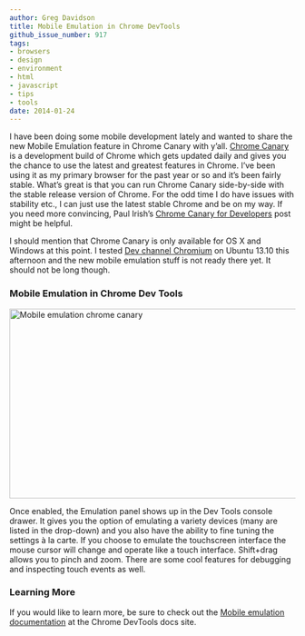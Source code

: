 ```yaml
---
author: Greg Davidson
title: Mobile Emulation in Chrome DevTools
github_issue_number: 917
tags:
- browsers
- design
- environment
- html
- javascript
- tips
- tools
date: 2014-01-24
---
```




I have been doing some mobile development lately and wanted to share the new Mobile Emulation feature in Chrome Canary with y’all. [Chrome Canary](https://www.google.ca/intl/en/chrome/browser/canary.html) is a development build of Chrome which gets updated daily and gives you the chance to use the latest and greatest features in Chrome. I’ve been using it as my primary browser for the past year or so and it’s been fairly stable. What’s great is that you can run Chrome Canary side-by-side with the stable release version of Chrome. For the odd time I do have issues with stability etc., I can just use the latest stable Chrome and be on my way. If you need more convincing, Paul Irish’s [Chrome Canary for Developers](http://www.paulirish.com/2012/chrome-canary-for-developers/) post might be helpful.

I should mention that Chrome Canary is only available for OS X and Windows at this point. I tested [Dev channel Chromium](http://www.chromium.org/getting-involved/dev-channel#TOC-Linux) on Ubuntu 13.10 this afternoon and the new mobile emulation stuff is not ready there yet. It should not be long though.

 

### Mobile Emulation in Chrome Dev Tools

<img alt="Mobile emulation chrome canary" border="0" height="334" src="/blog/2014/01/mobile-emulation-in-chrome-devtools/image-0.png" title="mobile-emulation-chrome-canary.png" width="559"/> 

Once enabled, the Emulation panel shows up in the Dev Tools console drawer. It gives you the option of emulating a variety devices (many are listed in the drop-down) and you also have the ability to fine tuning the settings à la carte. If you choose to emulate the touchscreen interface the mouse cursor will change and operate like a touch interface. Shift+drag allows you to pinch and zoom. There are some cool features for debugging and inspecting touch events as well.

### Learning More

If you would like to learn more, be sure to check out the [Mobile emulation documentation](https://developers.google.com/chrome-developer-tools/docs/mobile-emulation) at the Chrome DevTools docs site.


